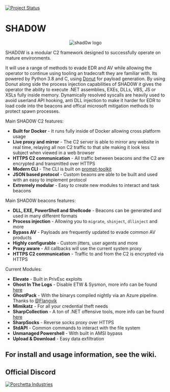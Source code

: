 [![Project Status](https://img.shields.io/badge/status-BETA-yellow?style=flat-square)]()

# SHAD0W

<p align="center">
  <img alt="shad0w logo" src="shad0w.png" />
</p>

SHAD0W is a modular C2 framework designed to successfully operate on mature environments.

It will use a range of methods to evade EDR and AV while allowing the operator to continue using tooling an tradecraft they are familiar with. Its powered by Python 3.8 and C, using [Donut](https://github.com/TheWover/donut) for payload generation. By using Donut along side the process injection capabilities of SHAD0W it gives the operator the ability to execute .NET assemblies, EXEs, DLLs, VBS, JS or XSLs fully inside memory. Dynamically resolved syscalls are heavily used to avoid userland API hooking, anti DLL injection to make it harder for EDR to load code into the beacons and offical microsoft mitigation methods to protect spawn processes.

Main SHAD0W C2 features:

- **Built for Docker** - It runs fully inside of Docker allowing cross platform usage
- **Live proxy and mirror** - The C2 server is able to mirror any website in real time, relaying all non C2 traffic to that site making it look less subject when viewed in a web browser
- **HTTPS C2 communication** - All traffic between beacons and the C2 are encrypted and transmitted over HTTPS
- **Modern CLI** - The CLI is built on [prompt-toolkit](https://github.com/prompt-toolkit/python-prompt-toolkit)
- **JSON based protocol** - Custom beaons are able to be built and used with an easy to implement protocol
- **Extremely modular** - Easy to create new modules to interact and task beacons

Main SHAD0W beacons features:

- **DLL, EXE, PowerShell and Shellcode** - Beacons can be generated and used in many different formats
- **Process injection** - Allowing you to `migrate`, `shinject`, `dllinject` and more
- **Bypass AV** - Payloads are frequently updated to evade common AV products
- **Highly configurable** - Custom jitters, user agents and more
- **Proxy aware** - All callbacks will use the current system proxy
- **HTTPS C2 communication** - Traffic to and from the C2 is encrypted via HTTPS

Current Modules:

- **Elevate** - Built in PrivEsc exploits
- **Ghost In The Logs** - Disable ETW & Sysmon, more info can be found [here](https://blog.dylan.codes/evading-sysmon-and-windows-event-logging/)
- **GhostPack** - With the binarys compiled nightly via an Azure pipeline. Thanks to [@Flangvik](https://twitter.com/Flangvik)
- **Mimikatz** - For all your credential theft needs
- **SharpCollection** - A ton of .NET offensive tools, more info can be found [here](https://github.com/Flangvik/SharpCollection)
- **SharpSocks** - Reverse socks proxy over HTTPS
- **StdAPI** - Common commands to interact with the file system
- **Unmanaged Powershell** - With built in AMSI bypass
- **Upload & Download** - Easy data exfiltration

## For install and usage information, see the wiki.


## Official Discord

[![Porchetta Industries](https://discordapp.com/api/guilds/736724457258745996/widget.png?style=banner3)](https://discord.gg/ycXRvcD)
